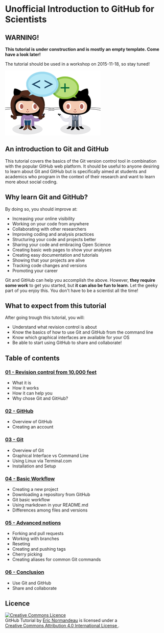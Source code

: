 # Unofficial Introduction to GitHub for Scientists

## WARNING!

**This tutorial is under construction and is mostly an empty template. Come have a look later!**

The tutorial should be used in a workshop on 2015-11-18, so stay tuned!

![be social](images/be-social.gif)

## An introduction to Git and GitHub
This tutorial covers the basics of the Git version control tool in combination with the popular GitHub web platform. It should be useful to anyone desiring to learn about Git and GitHub but is specifically aimed at students and academics who program in the context of their research and want to learn more about social coding.

## Why learn Git and GitHub?
By doing so, you should improve at:

- Increasing your online visibility
- Working on your code from anywhere
- Collaborating with other researchers
- Improving coding and analysis practices
- Structuring your code and projects better
- Sharing your code and embracing Open Science
- Creating basic web pages to show your analyses
- Creating easy documentation and tutorials
- Showing that your projects are alive
- Tracking code changes and versions
- Promoting your career

Git and GitHub can help you accomplish the above. However, **they require some
work** to get you started, but **it can also be fun to learn**. Let the geeky
part of you enjoy this. You don't have to be a scientist all the time!

## What to expect from this tutorial
After going trough this tutorial, you will:
- Understand what revision control is about
- Know the basics of how to use Git and GitHub from the command line
- Know which graphical interfaces are available for your OS
- Be able to start using GitHub to share and collaborate!

## Table of contents

### [01 - Revision control from 10,000 feet](files/01_revision_control.md)
- What it is
- How it works
- How it can help you
- Why chose Git and GitHub?

### [02 - GitHub](files/02_github.md)
- Overview of GitHub
- Creating an account

### [03 - Git](files/03_git.md)
- Overview of Git
- Graphical Interface vs Command Line
- Using Linux via Terminal.com
- Installation and Setup

### [04 - Basic Workflow](files/04_basic_workflow.md)
- Creating a new project
- Downloading a repository from GitHub
- Git basic workflow
- Using markdown in your README.md
- Differences among files and versions

### [05 - Advanced notions](files/05_advanced_notions.md)
- Forking and pull requests
- Working with branches
- Reseting
- Creating and pushing tags
- Cherry picking
- Creating aliases for common Git commands

### [06 - Conclusion](files/06_conclusion.md)
- Use Git and GitHub
- Share and collaborate

## Licence
<a rel="license" href="http://creativecommons.org/licenses/by/4.0/"><img
  alt="Creative Commons Licence" style="border-width:0"
  src="https://i.creativecommons.org/l/by/4.0/88x31.png" /></a><br/><span
  xmlns:dct="http://purl.org/dc/terms/" href="http://purl.org/dc/dcmitype/Text"
  property="dct:title" rel="dct:type">GitHub Tutorial</span> by <a
  xmlns:cc="http://creativecommons.org/ns#"
  href="https://github.com/enormandeau/github_tutorial"
  property="cc:attributionName" rel="cc:attributionURL">Eric Normandeau</a> is
  licensed under a <br/><a rel="license"
  href="http://creativecommons.org/licenses/by/4.0/">Creative Commons Attribution
  4.0 International License
  </a>.
